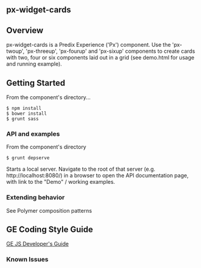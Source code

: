 px-widget-cards
-----------------------------------------------

## Overview

px-widget-cards is a Predix Experience ('Px') component. Use the 'px-twoup', 'px-threeup', 'px-fourup' and 'px-sixup' components to create cards with two, four or six components laid out in a grid (see demo.html for usage and running example).

## Getting Started



From the component's directory...

```
$ npm install
$ bower install
$ grunt sass
```

### API and examples

From the component's directory

```
$ grunt depserve
```

Starts a local server. Navigate to the root of that server (e.g. http://localhost:8080/) in a browser to open the API documentation page, with link to the "Demo" / working examples.

### Extending behavior

See Polymer composition patterns

GE Coding Style Guide
---------------------

[GE JS Developer's Guide](https://github.com/GeneralElectric/javascript)


### Known Issues
